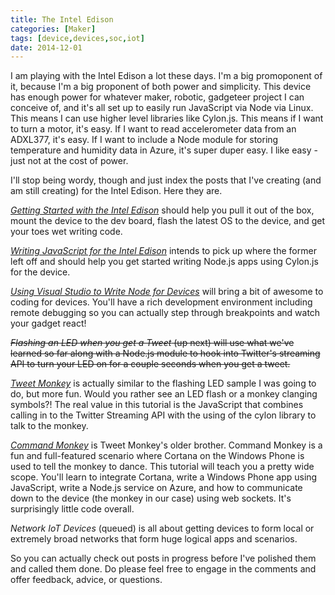 ```yaml
---
title: The Intel Edison
categories: [Maker]
tags: [device,devices,soc,iot]
date: 2014-12-01
---
```


I am playing with the Intel Edison a lot these days. I&#39;m a big promoponent of it, because I&#39;m a big proponent of both power and simplicity. This device has enough power for whatever maker, robotic, gadgeteer project I can conceive of, and it&#39;s all set up to easily run JavaScript via Node via Linux. This means I can use higher level libraries like Cylon.js. This means if I want to turn a motor, it&#39;s easy. If I want to read accelerometer data from an ADXL377, it&#39;s easy. If I want to include a Node module for storing temperature and humidity data in Azure, it&#39;s super duper easy. I like easy - just not at the cost of power.

I&#39;ll stop being wordy, though and just index the posts that I&#39;ve creating (and am still creating) for the Intel Edison. Here they are.

_[Getting Started with the Intel Edison](/edison-setup)_ should help you pull it out of the box, mount the device to the dev board, flash the latest OS to the device, and get your toes wet writing code.

_[Writing JavaScript for the Intel Edison](/edison-coding)_ intends to pick up where the former left off and should help you get started writing Node.js apps using Cylon.js for the device.

_[Using Visual Studio to Write Node for Devices](/edison-vs)_ will bring a bit of awesome to coding for devices. You&#39;ll have a rich development environment including remote debugging so you can actually step through breakpoints and watch your gadget react!

<s>_Flashing an LED when you get a Tweet_ (up next) will use what we&#39;ve learned so far along with a Node.js module to hook into Twitter&#39;s streaming API to turn your LED on for a couple seconds when you get a tweet.</s>

[_Tweet Monkey_](/tweetmonkey) is actually similar to the flashing LED sample I was going to do, but more fun. Would you rather see an LED flash or a monkey clanging symbols?! The real value in this tutorial is the JavaScript that combines calling in to the Twitter Streaming API with the using of the cylon library to talk to the monkey.

[_Command Monkey_](/commandmonkey) is Tweet Monkey&#39;s older brother. Command Monkey is a fun and full-featured scenario where Cortana on the Windows Phone is used to tell the monkey to dance. This tutorial will teach you a pretty wide scope. You&#39;ll learn to integrate Cortana, write a Windows Phone app using JavaScript, write a Node.js service on Azure, and how to communicate down to the device (the monkey in our case) using web sockets. It&#39;s surprisingly little code overall.

_Network IoT Devices_ (queued) is all about getting devices to form local or extremely broad networks that form huge logical apps and scenarios.

So you can actually check out posts in progress before I&#39;ve polished them and called them done. Do please feel free to engage in the comments and offer feedback, advice, or questions.